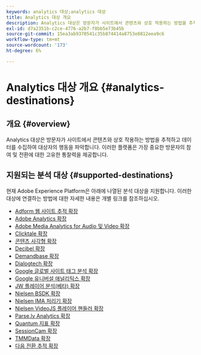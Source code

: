 ```yaml
---
keywords: analytics 대상;analytics 대상
title: Analytics 대상 개요
description: Analytics 대상은 방문자가 사이트에서 콘텐츠와 상호 작용하는 방법을 추적하고 데이터를 수집하여 대상자의 행동을 파악합니다. 이러한 플랫폼은 가장 중요한 방문자의 참여 및 전환에 대한 고유한 통찰력을 제공합니다.
exl-id: d7a2351b-c2ce-4776-a2b7-f8bb5e73b45b
source-git-commit: 15ea3ab9370541c35b874414a8753e8812eea9c6
workflow-type: tm+mt
source-wordcount: '173'
ht-degree: 6%

---
```


# Analytics 대상 개요 {#analytics-destinations}

## 개요 {#overview}

Analytics 대상은 방문자가 사이트에서 콘텐츠와 상호 작용하는 방법을 추적하고 데이터를 수집하여 대상자의 행동을 파악합니다. 이러한 플랫폼은 가장 중요한 방문자의 참여 및 전환에 대한 고유한 통찰력을 제공합니다.

## 지원되는 분석 대상 {#supported-destinations}

현재 Adobe Experience Platform은 아래에 나열된 분석 대상을 지원합니다. 이러한 대상에 연결하는 방법에 대한 자세한 내용은 개별 링크를 참조하십시오.

* [Adform 웹 사이트 추적 확장](adform.md)
* [Adobe Analytics 확장](adobe-analytics.md)
* [Adobe Media Analytics for Audio 및 Video 확장](adobe-video-analytics.md)
* [Clicktale 확장](clicktale.md)
* [콘텐츠 사각형 확장](contentsquare.md)
* [Decibel 확장](decibel.md)
* [Demandbase 확장](demandbase.md)
* [Dialogtech 확장](dialogtech.md)
* [Google 글로벌 사이트 태그 분석 확장](gtag-analytics.md)
* [Google 유니버설 애널리틱스 확장](google-universal-analytics.md)
* [JW 플레이어 분석(베타) 확장](jw-player-analytics.md)
* [Nielsen BSDK 확장](nielsen-bsdk.md)
* [Nielsen IMA 처리기 확장](nielsen-ima.md)
* [Nielsen VideoJS 플레이어 핸들러 확장](nielsen-videojs.md)
* [Parse.ly Analytics 확장](parsely.md)
* [Quantum 지표 확장](quantum-metric.md)
* [SessionCam 확장](sessioncam.md)
* [TMMData 확장](tmmdata.md)
* [다음 전환 추적 확장](yext.md)
